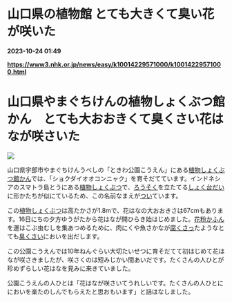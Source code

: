 # 山口県の植物館 とても大きくて臭い花が咲いた

**2023-10-24 01:49**

**https://www3.nhk.or.jp/news/easy/k10014229571000/k10014229571000.html**

山口県やまぐちけんの植物しょくぶつ館かん　とても大おおきくて臭くさい花はなが咲さいた
==========================================

![](https://www3.nhk.or.jp/news/html/20231019/K10014229571_2310182004_1018202139_01_02.jpg)  

山口県宇部市やまぐちけんうべしの「ときわ公園こうえん」にある[植物しょくぶつ](javascript:void(0))[館かん](javascript:void(0))では、「ショクダイオオコンニャク」を育そだてています。インドネシアのスマトラ島とうにある[植物しょくぶつ](javascript:void(0))で、[ろうそく](javascript:void(0))を立たてる[しょく台だい](javascript:void(0))に形かたちが似にているため、この名前なまえが[つい](javascript:void(0))ています。

この[植物しょくぶつ](javascript:void(0))は高たかさが1.8mで、花はなの大おおきさは67cmもあります。16日にちの夕方ゆうがたから花はなが開ひらき始はじめました。[花粉かふん](javascript:void(0))を運はこぶ虫むしを集あつめるために、肉にくや魚さかなが[腐くさっ](javascript:void(0))たようなとても[臭くさい](javascript:void(0))においを出だします。

この公園こうえんでは10年ねんぐらい大切たいせつに育そだてて初はじめて花はなが咲さきましたが、咲さくのは短みじかい間あいだです。たくさんの人ひとが珍めずらしい花はなを見みに来きていました。

公園こうえんの人ひとは「花はなが咲さいてうれしいです。たくさんの人ひとににおいを楽たのしんでもらえたと思おもいます」と話はなしました。